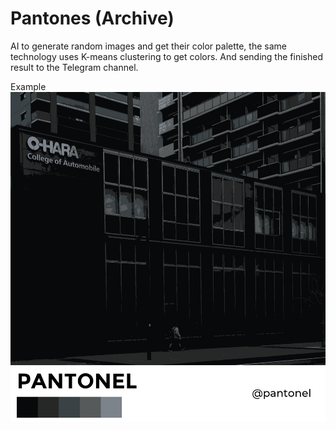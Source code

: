 # Pantones (Archive)

AI to generate random images and get their color palette, the same technology uses K-means clustering to get colors. And sending the finished result to the Telegram channel.

Example
![Example](docs/example.jpg)

